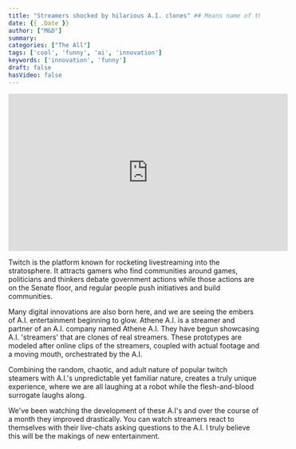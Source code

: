 ```yaml
---
title: "Streamers shocked by hilarious A.I. clones" ## Means name of the article is filename
date: {{ .Date }} 
author: ["M&D"]
summary:
categories: ["The All"]
tags: ['cool', 'funny', 'ai', 'innovation']
keywords: ['innovation', 'funny']
draft: false
hasVideo: false
---
```


<iframe width="560" height="315" src="https://www.youtube.com/embed/PSktiduS5wU" title="YouTube video player" frameborder="0" allow="accelerometer; clipboard-write; encrypted-media; picture-in-picture; web-share" allowfullscreen></iframe>

Twitch is the platform known for rocketing livestreaming into the stratosphere. It attracts gamers who find communities around games, politicians and thinkers debate government actions while those actions are on the Senate floor, and regular people push initiatives and build communities. 

Many digital innovations are also born here, and we are seeing the embers of A.I. entertainment beginning to glow. Athene A.I. is a streamer and partner of an A.I. company named Athene A.I. They have begun showcasing A.I. 'streamers' that are clones of real streamers. These prototypes are modeled after online clips of the streamers, coupled with actual footage and a moving mouth, orchestrated by the A.I. 

Combining the random, chaotic, and adult nature of popular twitch steamers with A.I.'s unpredictable yet familiar nature, creates a truly unique experience, where we are all laughing at a robot while the flesh-and-blood surrogate laughs along.

We've been watching the development of these A.I's and over the course of a month they improved drastically. You can watch streamers react to themselves with their live-chats asking questions to the A.I. I truly believe this will be the makings of new entertainment.
